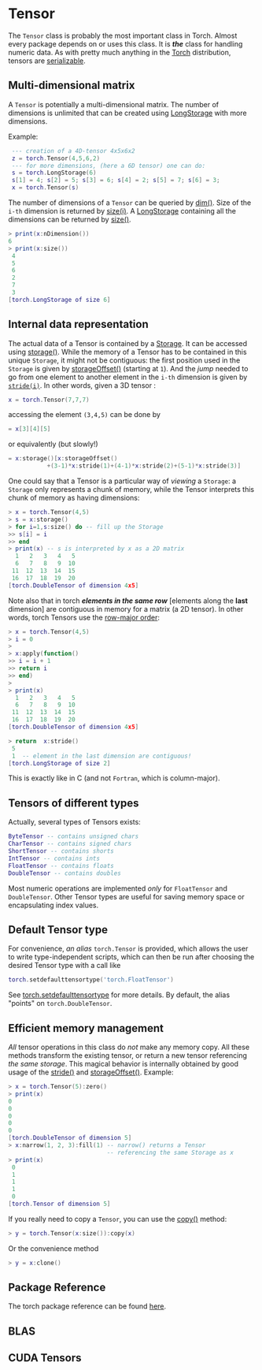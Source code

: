 # Tensor #

The `Tensor` class is probably the most important class in Torch. 
Almost every package depends on or uses this class. It is *__the__*
class for handling numeric data. As with pretty much anything in the
[Torch](https://github.com/torch/torch7/blob/master/README.md) distribution, 
tensors are [serializable](https://github.com/torch/torch7/blob/master/doc/file.md#torch.File.serialization).

## Multi-dimensional matrix ##

A `Tensor` is potentially a multi-dimensional matrix. The number of
dimensions is unlimited that can be created using
[LongStorage](https://github.com/torch/torch7/blob/master/doc/storage.md) with more dimensions.

Example:
```lua
 --- creation of a 4D-tensor 4x5x6x2
 z = torch.Tensor(4,5,6,2)
 --- for more dimensions, (here a 6D tensor) one can do:
 s = torch.LongStorage(6)
 s[1] = 4; s[2] = 5; s[3] = 6; s[4] = 2; s[5] = 7; s[6] = 3;
 x = torch.Tensor(s)
```

The number of dimensions of a `Tensor` can be queried by
[dim()](https://github.com/torch/torch7/blob/master/doc/tensor.md#torch.Tensor.dim). 
Size of the `i-th` dimension is
returned by [size(i)](https://github.com/torch/torch7/blob/master/doc/tensor.md#torch.Tensor.size). A [LongStorage](https://github.com/torch/torch7/blob/master/doc/storage.md)
containing all the dimensions can be returned by
[size()](https://github.com/torch/torch7/blob/master/doc/tensor.md#torch.Tensor.size).

```lua
> print(x:nDimension())
6
> print(x:size())
 4
 5
 6
 2
 7
 3
[torch.LongStorage of size 6]
```

## Internal data representation ##

The actual data of a Tensor is contained by a
[Storage](https://github.com/torch/torch7/blob/master/doc/storage.md). 
It can be accessed using [storage()](https://github.com/torch/torch7/blob/master/doc/tensor.md#torch.storage). 
While the memory of a Tensor has to be contained in this unique `Storage`, it might
not be contiguous: the first position used in the `Storage` is given
by [storageOffset()](https://github.com/torch/torch7/blob/master/doc/tensor.md#torch.storageOffset) 
(starting at `1`). And the _jump_ needed to go from one element to another
element in the `i-th` dimension is given by
[`stride(i)`](https://github.com/torch/torch7/blob/master/doc/tensor.md#torch.Tensor.stride). 
In other words, given a 3D tensor :

```lua
x = torch.Tensor(7,7,7)
```
accessing the element `(3,4,5)` can be done by
```lua
= x[3][4][5]
```
or equivalently (but slowly!)
```lua
= x:storage()[x:storageOffset()
           +(3-1)*x:stride(1)+(4-1)*x:stride(2)+(5-1)*x:stride(3)]
```
One could say that a Tensor is a particular way of _viewing_ a
`Storage`: a `Storage` only represents a chunk of memory, while the
Tensor interprets this chunk of memory as having dimensions:
```lua
> x = torch.Tensor(4,5)
> s = x:storage()
> for i=1,s:size() do -- fill up the Storage
>> s[i] = i
>> end
> print(x) -- s is interpreted by x as a 2D matrix
  1   2   3   4   5
  6   7   8   9  10
 11  12  13  14  15
 16  17  18  19  20
[torch.DoubleTensor of dimension 4x5]
```

Note also that in torch ___elements in the same row___ [elements along the __last__ dimension]
are contiguous in memory for a matrix (a 2D tensor). In other words, torch Tensors use the 
[row-major order](http://en.wikipedia.org/wiki/Row-major_order):
```lua
> x = torch.Tensor(4,5)
> i = 0
>
> x:apply(function()
>> i = i + 1
>> return i
>> end)
>
> print(x)
  1   2   3   4   5
  6   7   8   9  10
 11  12  13  14  15
 16  17  18  19  20
[torch.DoubleTensor of dimension 4x5]

> return  x:stride()
 5
 1  -- element in the last dimension are contiguous!
[torch.LongStorage of size 2]
```
This is exactly like in C (and not `Fortran`, which is column-major).

## Tensors of different types ##

Actually, several types of Tensors exists:
```lua
ByteTensor -- contains unsigned chars
CharTensor -- contains signed chars
ShortTensor -- contains shorts
IntTensor -- contains ints
FloatTensor -- contains floats
DoubleTensor -- contains doubles
```

Most numeric operations are implemented _only_ for `FloatTensor` and `DoubleTensor`. 
Other Tensor types are useful for saving memory space or encapsulating index values.

## Default Tensor type ##

For convenience, _an alias_ `torch.Tensor` is provided, which allows the user to write
type-independent scripts, which can then be run after choosing the desired Tensor type with
a call like
```lua
torch.setdefaulttensortype('torch.FloatTensor')
```
See [torch.setdefaulttensortype](https://github.com/torch/torch7/blob/master/doc/utility.md#torch.setdefaulttensortype) for more details.
By default, the alias "points" on `torch.DoubleTensor`.


## Efficient memory management ##

_All_ tensor operations in this class do _not_ make any memory copy. All
these methods transform the existing tensor, or return a new tensor
referencing _the same storage_. This magical behavior is internally
obtained by good usage of the [stride()](https://github.com/torch/torch7/blob/master/doc/tensor.md#torch.Tensor.stride) and
[storageOffset()](tensor.md#torch.storageOffset). Example:
```lua
> x = torch.Tensor(5):zero()
> print(x)
0
0
0
0
0
[torch.DoubleTensor of dimension 5]
> x:narrow(1, 2, 3):fill(1) -- narrow() returns a Tensor
                            -- referencing the same Storage as x
> print(x)
 0
 1
 1
 1
 0
[torch.Tensor of dimension 5]
```

If you really need to copy a `Tensor`, you can use the 
[copy()](https://github.com/torch/torch7/blob/master/doc/tensor.md#torch.Tensor.copy) method:
```lua
> y = torch.Tensor(x:size()):copy(x)
```
Or the convenience method
```lua
> y = x:clone()
```

## Package Reference ##

The torch package reference can be found [here](https://github.com/torch/torch7/blob/master/README.md).

## BLAS ##

## CUDA Tensors ##
